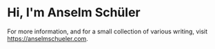 # Hi, I'm Anselm Schüler

For more information, and for a small collection of various writing, visit https://anselmschueler.com.
